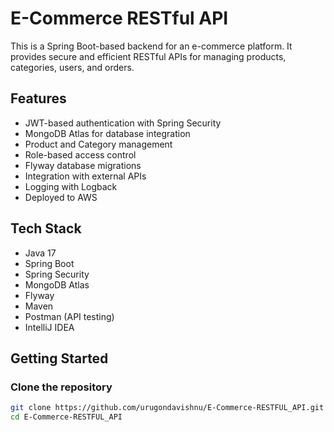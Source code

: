 # E-Commerce RESTful API

This is a Spring Boot-based backend for an e-commerce platform. It provides secure and efficient RESTful APIs for managing products, categories, users, and orders.

## Features

- JWT-based authentication with Spring Security
- MongoDB Atlas for database integration
- Product and Category management
- Role-based access control
- Flyway database migrations
- Integration with external APIs
- Logging with Logback
- Deployed to AWS

## Tech Stack

- Java 17
- Spring Boot
- Spring Security
- MongoDB Atlas
- Flyway
- Maven
- Postman (API testing)
- IntelliJ IDEA

## Getting Started

### Clone the repository

```bash
git clone https://github.com/urugondavishnu/E-Commerce-RESTFUL_API.git
cd E-Commerce-RESTFUL_API
